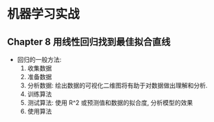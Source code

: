 # 机器学习实战

## Chapter 8 用线性回归找到最佳拟合直线

- 回归的一般方法:
    1. 收集数据
    2. 准备数据
    3. 分析数据: 绘出数据的可视化二维图将有助于对数据做出理解和分析.
    4. 训练算法
    5. 测试算法: 使用 R^2 或预测值和数据的拟合度, 分析模型的效果
    6. 使用算法
